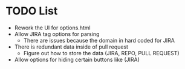 # TODO List

- Rework the UI for options.html
- Allow JIRA tag options for parsing
  - There are issues because the domain in hard coded for JIRA
- There is redundant data inside of pull request
  - Figure out how to store the data (JIRA, REPO, PULL REQUEST)
- Allow options for hiding certain buttons like (JIRA)
